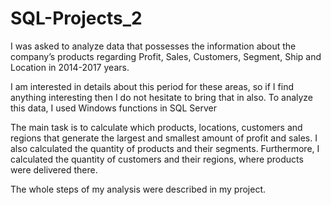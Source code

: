 # SQL-Projects_2

I was asked to analyze data that possesses the information about the company’s products regarding Profit, Sales, Customers, Segment, Ship and Location in 2014-2017 years.  

I am interested in details about this period for these areas, so if I find anything interesting then I do not hesitate to bring that in also. 
To analyze this data, I used Windows functions in SQL Server 

The main task is to calculate which products, locations, customers and regions that generate the largest and smallest amount of profit and sales.
I also calculated the quantity of products and their segments.
Furthermore, I calculated the quantity of customers and their regions, where products were delivered there.

The whole steps of my analysis were described in my project.
